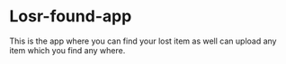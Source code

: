 # Losr-found-app
This is the app where you can find your lost item as well can upload any item which you find any where.
